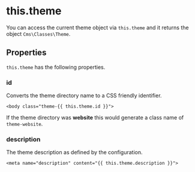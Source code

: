 # this.theme

You can access the current theme object via `this.theme` and it returns the object `Cms\Classes\Theme`.

## Properties

`this.theme` has the following properties.

### id

Converts the theme directory name to a CSS friendly identifier.

    <body class="theme-{{ this.theme.id }}">

If the theme directory was **website** this would generate a class name of `theme-website`.

### description

The theme description as defined by the configuration.

    <meta name="description" content="{{ this.theme.description }}">

